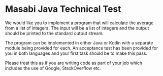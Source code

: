 # Masabi Java Technical Test
We would like you to implement a program that will calculate the average
from a list of integers.  The input will be a list of integers and the output should
be printed to the standard output stream.

The program can be implemented in either Java or Kotlin with a separate module being provided for each.  An acceptance test
has been provided for you in both languages and your first task should be to make this pass.

Please treat this as if you are writing code as part of your job which includes the use of Google, StackOverflow etc.